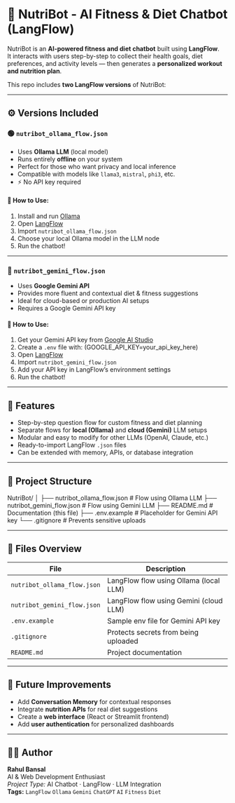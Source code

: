 # 🧠 NutriBot - AI Fitness & Diet Chatbot (LangFlow)

NutriBot is an **AI-powered fitness and diet chatbot** built using **LangFlow**.  
It interacts with users step-by-step to collect their health goals, diet preferences, and activity levels — then generates a **personalized workout and nutrition plan**.

This repo includes **two LangFlow versions** of NutriBot:

---

## ⚙️ Versions Included

### 🟢 `nutribot_ollama_flow.json`
- Uses **Ollama LLM** (local model)
- Runs entirely **offline** on your system
- Perfect for those who want privacy and local inference
- Compatible with models like `llama3`, `mistral`, `phi3`, etc.
- ⚡ No API key required

#### 🔧 How to Use:
1. Install and run [Ollama](https://ollama.com/download)
2. Open [LangFlow](https://github.com/langflow-ai/langflow)
3. Import `nutribot_ollama_flow.json`
4. Choose your local Ollama model in the LLM node
5. Run the chatbot!

---

### 🔵 `nutribot_gemini_flow.json`
- Uses **Google Gemini API**
- Provides more fluent and contextual diet & fitness suggestions
- Ideal for cloud-based or production AI setups
- Requires a Google Gemini API key

#### 🔧 How to Use:
1. Get your Gemini API key from [Google AI Studio](https://makersuite.google.com/app/apikey)
2. Create a `.env` file with:
  (GOOGLE_API_KEY=your_api_key_here)
3. Open [LangFlow](https://github.com/langflow-ai/langflow)
4. Import `nutribot_gemini_flow.json`
5. Add your API key in LangFlow’s environment settings
6. Run the chatbot!

---

## 💪 Features
- Step-by-step question flow for custom fitness and diet planning  
- Separate flows for **local (Ollama)** and **cloud (Gemini)** LLM setups  
- Modular and easy to modify for other LLMs (OpenAI, Claude, etc.)  
- Ready-to-import LangFlow `.json` files  
- Can be extended with memory, APIs, or database integration

---

## 📁 Project Structure

NutriBot/
│
├── nutribot_ollama_flow.json # Flow using Ollama LLM
├── nutribot_gemini_flow.json # Flow using Gemini LLM
├── README.md # Documentation (this file)
├── .env.example # Placeholder for Gemini API key
└── .gitignore # Prevents sensitive uploads


---

## 🧩 Files Overview
| File | Description |
|------|--------------|
| `nutribot_ollama_flow.json` | LangFlow flow using Ollama (local LLM) |
| `nutribot_gemini_flow.json` | LangFlow flow using Gemini (cloud LLM) |
| `.env.example` | Sample env file for Gemini API key |
| `.gitignore` | Protects secrets from being uploaded |
| `README.md` | Project documentation |

---

## 🧠 Future Improvements
- Add **Conversation Memory** for contextual responses  
- Integrate **nutrition APIs** for real diet suggestions  
- Create a **web interface** (React or Streamlit frontend)  
- Add **user authentication** for personalized dashboards

---

## 👨‍💻 Author
**Rahul Bansal**  
AI & Web Development Enthusiast  
*Project Type:* AI Chatbot · LangFlow · LLM Integration  
**Tags:** `LangFlow` `Ollama` `Gemini` `ChatGPT` `AI` `Fitness` `Diet`
